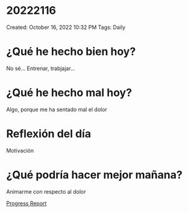 # 20222116

Created: October 16, 2022 10:32 PM
Tags: Daily

# ¿Qué he hecho bien hoy?

No sé… Entrenar, trabjajar…

# ¿Qué he hecho mal hoy?

Algo, porque me ha sentado mal el dolor

# Reflexión del día

Motivación

# ¿Qué podría hacer mejor mañana?

Animarme con respecto al dolor

[Progress Report](Progress%20Report%2014bbd9609acc4700b4a4ff6ee5133208.md)
